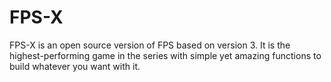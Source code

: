 # FPS-X
FPS-X is an open source version of FPS based on version 3. It is the highest-performing game in the series with simple yet amazing functions to build whatever you want with it.
